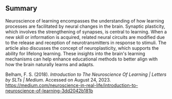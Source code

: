 ## Summary
Neuroscience of learning encompasses the understanding of how learning processes are facilitated by neural changes in the brain. Synaptic plasticity, which involves the strengthening of synapses, is central to learning. When a new skill or information is acquired, related neural circuits are modified due to the release and reception of neurotransmitters in response to stimuli. The article also discusses the concept of neuroplasticity, which supports the ability for lifelong learning. These insights into the brain's learning mechanisms can help enhance educational methods to better align with how the brain naturally learns and adapts.

Belham, F. S. (2018). _Introduction to The Neuroscience Of Learning | Letters by SLTs | Medium_. Accessed on August 24, 2023. https://medium.com/neuroscience-in-real-life/introduction-to-neuroscience-of-learning-3dd2042b181b